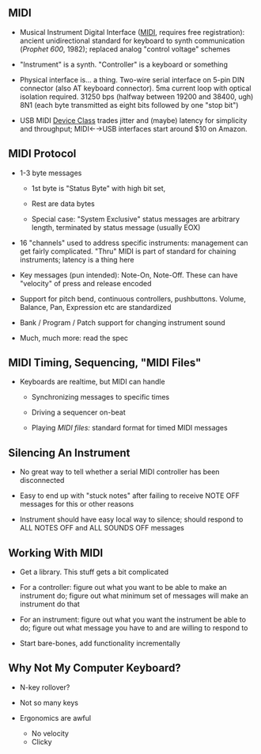 ## MIDI

* Musical Instrument Digital Interface
  ([MIDI](https://www.midi.org/specifications-old/item/the-midi-1-0-specification),
  requires free registration): ancient unidirectional
  standard for keyboard to synth communication (*Prophet
  600*, 1982); replaced analog "control voltage" schemes

* "Instrument" is a synth. "Controller" is a keyboard or
  something

* Physical interface is… a thing. Two-wire serial interface
  on 5-pin DIN connector (also AT keyboard connector). 5ma
  current loop with optical isolation required. 31250 bps
  (halfway between 19200 and 38400, ugh) 8N1 (each byte
  transmitted as eight bits followed by one "stop bit")

* USB MIDI
  [Device Class](https://www.usb.org/sites/default/files/midi10.pdf)
  trades jitter and (maybe) latency for simplicity and
  throughput; MIDI←→USB interfaces start around $10 on
  Amazon.

## MIDI Protocol

* 1-3 byte messages

    * 1st byte is "Status Byte" with high bit set, 

    * Rest are data bytes

    * Special case: "System Exclusive" status messages are
      arbitrary length, terminated by status message
      (usually EOX)

* 16 "channels" used to address specific instruments:
  management can get fairly complicated. "Thru" MIDI is part
  of standard for chaining instruments; latency is a thing
  here

* Key messages (pun intended): Note-On, Note-Off. These can
  have "velocity" of press and release encoded

* Support for pitch bend, continuous controllers, pushbuttons.
  Volume, Balance, Pan, Expression etc are standardized

* Bank / Program / Patch support for changing instrument sound

* Much, much more: read the spec

## MIDI Timing, Sequencing, "MIDI Files"

* Keyboards are realtime, but MIDI can handle

    * Synchronizing messages to specific times

    * Driving a sequencer on-beat

    * Playing *MIDI files:* standard format for timed
      MIDI messages

## Silencing An Instrument

* No great way to tell whether a serial MIDI controller has
  been disconnected

* Easy to end up with "stuck notes" after failing to receive
  NOTE OFF messages for this or other reasons

* Instrument should have easy local way to silence; should
  respond to ALL NOTES OFF and ALL SOUNDS OFF messages

## Working With MIDI

* Get a library. This stuff gets a bit complicated

* For a controller: figure out what you want to be able to
  make an instrument do; figure out what minimum set of
  messages will make an instrument do that

* For an instrument: figure out what you want the instrument
  be able to do; figure out what message you have to and are
  willing to respond to

* Start bare-bones, add functionality incrementally

## Why Not My Computer Keyboard?

* N-key rollover?

* Not so many keys

* Ergonomics are awful

    * No velocity
    * Clicky

